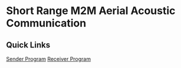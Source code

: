 # Short Range M2M Aerial Acoustic Communication

## Quick Links
[Sender Program](https://github.com/hemanth2004/Aerial-Acoustic-Communication/blob/main/Model/interfaces/messaging.py)
[Receiver Program](https://github.com/hemanth2004/Aerial-Acoustic-Communication/blob/main/Model/interfaces/decoder_css.py)
